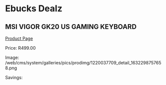 
# Ebucks Dealz
## MSI VIGOR GK20 US GAMING KEYBOARD
[Product Page](https://www.ebucks.com/web/shop/productSelected.do?prodId=1220037709&catId=365757697)

Price: R499.00

Image: /web/cms/system/galleries/pics/prodimg/1220037709_detail_1632298757658.png

Savings: 


	
